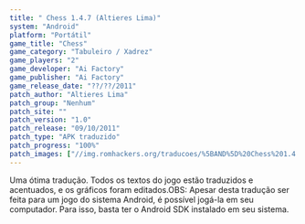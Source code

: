 ```yaml
---
title: " Chess 1.4.7 (Altieres Lima)"
system: "Android"
platform: "Portátil"
game_title: "Chess"
game_category: "Tabuleiro / Xadrez"
game_players: "2"
game_developer: "Ai Factory"
game_publisher: "Ai Factory"
game_release_date: "??/??/2011"
patch_author: "Altieres Lima"
patch_group: "Nenhum"
patch_site: ""
patch_version: "1.0"
patch_release: "09/10/2011"
patch_type: "APK traduzido"
patch_progress: "100%"
patch_images: ["//img.romhackers.org/traducoes/%5BAND%5D%20Chess%201.4.7%20-%20Altieres%20Lima%20-%201.jpg","//img.romhackers.org/traducoes/%5BAND%5D%20Chess%201.4.7%20-%20Altieres%20Lima%20-%202.jpg","//img.romhackers.org/traducoes/%5BAND%5D%20Chess%201.4.7%20-%20Altieres%20Lima%20-%203.jpg"]
---
```

Uma ótima tradução. Todos os textos do jogo estão traduzidos e acentuados, e os gráficos foram editados.OBS: Apesar desta tradução ser feita para um jogo do sistema Android, é possível jogá-la em seu computador. Para isso, basta ter o Android SDK instalado em seu sistema.